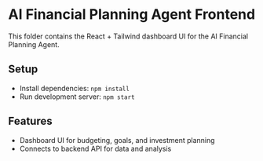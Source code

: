 # AI Financial Planning Agent Frontend

This folder contains the React + Tailwind dashboard UI for the AI Financial Planning Agent.

## Setup

- Install dependencies: `npm install`
- Run development server: `npm start`

## Features

- Dashboard UI for budgeting, goals, and investment planning
- Connects to backend API for data and analysis
